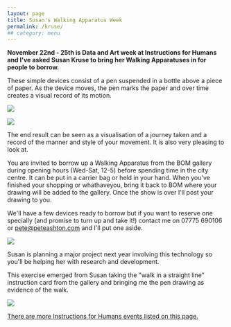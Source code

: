 ```yaml
---
layout: page
title: Susan's Walking Apparatus Week
permalink: /kruse/
## category: menu
---
```


**November 22nd - 25th is Data and Art week at Instructions for Humans and I've asked Susan Kruse to bring her Walking Apparatuses in for people to borrow.**

These simple devices consist of a pen suspended in a bottle above a piece of paper. As the device moves, the pen marks the paper and over time creates a visual record of its motion. 

![](http://instructionsforhumans.com/images/kruse1.jpg)

![](http://instructionsforhumans.com/images/kruse2.jpg)


The end result can be seen as a visualisation of a journey taken and a record of the manner and style of your movement. It is also very pleasing to look at. 

You are invited to borrow up a Walking Apparatus from the BOM gallery during opening hours (Wed-Sat, 12-5) before spending time in the city centre. It can be put in a carrier bag or held in your hand. When you've finished your shopping or whathaveyou, bring it back to BOM where your drawing will be added to the gallery. Once the show is over I'll post your drawing to you. 

We'll have a few devices ready to borrow but if you want to reserve one specially (and promise to turn up and take it!) contact me on 07775 690106 or pete@peteashton.com and I'll put one aside. 

![](http://instructionsforhumans.com/images/kruse4.jpg)

Susan is planning a major project next year involving this technology so you'll be helping her with research and development. 

This exercise emerged from Susan taking the "walk in a straight line" instruction card from the gallery and bringing me the pen drawing as evidence of the walk. 

![](http://instructionsforhumans.com/images/kruse3.jpg)

[There are more Instructions for Humans events listed on this page.](http://instructionsforhumans.com/events/)